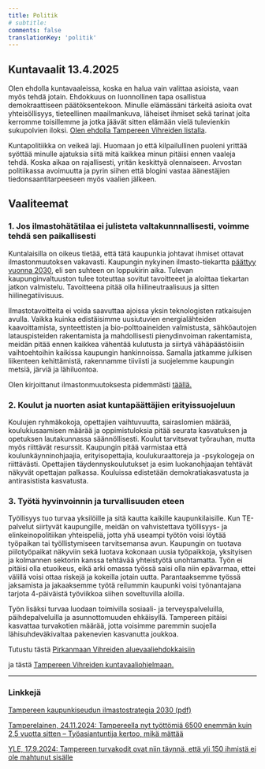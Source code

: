 ```yaml
---
title: Politik
# subtitle:
comments: false
translationKey: 'politik'
---
```


## Kuntavaalit 13.4.2025

Olen ehdolla kuntavaaleissa, koska en halua vain valittaa asioista, vaan myös tehdä jotain. Ehdokkuus on luonnollinen tapa osallistua demokraattiseen päätöksentekoon. Minulle elämässäni tärkeitä asioita ovat yhteisöllisyys, tieteellinen maailmankuva, läheiset ihmiset sekä tarinat joita kerromme toisillemme ja jotka jäävät sitten elämään vielä tulevienkin sukupolvien iloksi. [Olen ehdolla Tampereen Vihreiden listalla](https://www.tampereenvihreat.fi/kuntavaalit25/?kieli=en&vaali=kuntavaalit-2025&kunta=k837&ehdokas=hallikainen-pertti-7283).

Kuntapolitiikka on veikeä laji. Huomaan jo että kilpailullinen puoleni yrittää syöttää minulle ajatuksia siitä mitä kaikkea minun pitäisi ennen vaaleja tehdä. Koska aikaa on rajallisesti, yritän keskittyä olennaiseen. Arvostan politiikassa avoimuutta ja pyrin siihen että blogini vastaa äänestäjien tiedonsaantitarpeeseen myös vaalien jälkeen.

## Vaaliteemat

### 1. Jos ilmastohätätilaa ei julisteta valtakunnnallisesti, voimme tehdä sen paikallisesti

Kuntalaisilla on oikeus tietää, että tätä kaupunkia johtavat ihmiset ottavat ilmastonmuutoksen vakavasti. Kaupungin nykyinen ilmasto-tiekartta [päättyy vuonna 2030](https://www.tampere.fi/luonto-ja-ymparisto/ilmastotyo-tampereella/hiilineutraali-tampere-2030), eli sen suhteen on loppukirin aika. Tulevan kaupunginvaltuuston tulee toteuttaa sovitut tavoitteeet ja aloittaa tiekartan jatkon valmistelu. Tavoitteena pitää olla hiilineutraalisuus ja sitten hiilinegatiivisuus.

Ilmastotavoitteita ei voida saavuttaa ajoissa yksin teknologisten ratkaisujen avulla. Vaikka kuinka edistäisimme uusiutuvien energialähteiden kaavoittamista, synteettisten ja bio-polttoaineiden valmistusta, sähköautojen latauspisteiden rakentamista ja mahdollisesti pienydinvoiman rakentamista, meidän pitää ennen kaikkea vähentää kulutusta ja siirtyä vähäpäästöisiin vaihtoehtoihin kaikissa kaupungin hankinnoissa. Samalla jatkamme julkisen liikenteen kehittämistä, rakennamme tiiviisti ja suojelemme kaupungin metsiä, järviä ja lähiluontoa.

Olen kirjoittanut ilmastonmuutoksesta pidemmästi [täällä.](/fi/posts/thoughts-on-climate-change/)

### 2. Koulut ja nuorten asiat kuntapäättäjien erityissuojeluun

Koulujen ryhmäkokoja, opettajien vaihtuvuutta, sairaslomien määrää, koulukiusaamisen määrää ja oppimistuloksia pitää seurata kasvatuksen ja opetuksen lautakunnassa säännöllisesti. Koulut tarvitsevat työrauhan, mutta myös riittävät resurssit. Kaupungin pitää varmistaa että koulunkäynninohjaajia, erityisopettajia, koulukuraattoreja ja -psykologeja on riittävästi. Opettajien täydennyskoulutukset ja esim luokanohjaajan tehtävät näkyvät opettajan palkassa. Kouluissa edistetään demokratiakasvatusta ja antirasistista kasvatusta.

### 3. Työtä hyvinvoinnin ja turvallisuuden eteen

Työllisyys tuo turvaa yksilöille ja sitä kautta kaikille kaupunkilaisille. Kun TE-palvelut siirtyvät kaupungille, meidän on vahvistettava työllisyys- ja elinkeinopolitiikan yhteispeliä, jotta yhä useampi työtön voisi löytää työpaikan tai työllistymiseen tarvitsemansa avun. Kaupungin on tuotava piilotyöpaikat näkyviin sekä luotava kokonaan uusia työpaikkoja, yksityisen ja kolmannen sektorin kanssa tehtävää yhteistyötä unohtamatta. Työn ei pitäisi olla etuoikeus, eikä arki omassa työssä saisi olla niin epävarmaa, ettei välillä voisi ottaa riskejä ja kokeilla jotain uutta. Parantaaksemme työssä jaksamista ja jakaaksemme työtä reilummin kaupunki voisi työnantajana tarjota 4-päiväistä työviikkoa siihen soveltuvilla aloilla.

Työn lisäksi turvaa luodaan toimivilla sosiaali- ja terveyspalveluilla, päihdepalveluilla ja asunnottomuuden ehkäisyllä. Tampereen pitäisi kasvattaa turvakotien määrää, jotta voisimme paremmin suojella lähisuhdeväkivaltaa pakenevien kasvanutta joukkoa.

Tutustu tästä [Pirkanmaan Vihreiden aluevaaliehdokkaisiin](https://www.pirkanmaanvihreat.fi/embed/aluevaalit-ehdokkaat/?kieli=fi&vaali=aluevaalit-2025&alue=pirkanmaa)

ja tästä [Tampereen Vihreiden kuntavaaliohjelmaan.](https://www.tampereenvihreat.fi/kuntavaalien-vaaliohjelma/)


---


### Linkkejä



[Tampereen kaupunkiseudun ilmastostrategia 2030 (pdf)](https://tampereenseutu.fi/wp-content/uploads/2020/12/Kaupunkiseudun-ilmastostrategia.pdf)

[Tamperelainen, 24.11.2024: Tampereella nyt työttömiä 6500 enemmän kuin 2,5 vuotta sitten – Työasiantuntija kertoo, mikä mättää](https://www.tamperelainen.fi/paikalliset/8088357)

[YLE, 17.9.2024: Tampereen turvakodit ovat niin täynnä, että yli 150 ihmistä ei ole mahtunut sisälle](https://yle.fi/a/74-20112039)